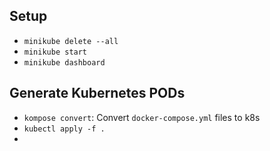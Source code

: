 ## Setup

* `minikube delete --all`
* `minikube start`
* `minikube dashboard`

## Generate Kubernetes PODs

* `kompose convert`: Convert `docker-compose.yml` files to k8s
* `kubectl apply -f .`
* 